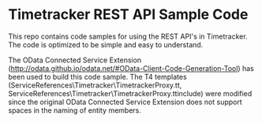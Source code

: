 Timetracker REST API Sample Code
===================

This repo contains code samples for using the REST API's in Timetracker. The code is optimized to be simple and easy to understand.

The OData Connected Service Extension (http://odata.github.io/odata.net/#OData-Client-Code-Generation-Tool) has been used to build this code sample.
The T4 templates (ServiceReferences\Timetracker\TimetrackerProxy.tt, ServiceReferences\Timetracker\TimetrackerProxy.ttinclude) were modified since the original OData Connected Service Extension does not support spaces in the naming of entity members.
